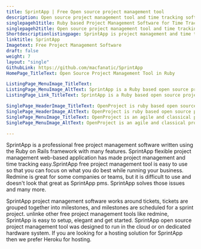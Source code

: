 ```yaml
---
title: SprintApp | Free Open source project management tool
description: Open source project management tool and time tracking software. SprintApp is free to use so you can focus on running your business and on what you do best.
singlepageh1title: Ruby based Project Management Software for Time Tracking
singlepageh2title: Open source project management tool and time tracking software. SprintApp is free to use and simple to setup so you can focus on running your business.
Shortdescriptionlistingpage: SprintApp is project management and time tracking software. It's free to use and simple to setup so you can focus on running your business and on what you do best.
linktitle: SprintApp
Imagetext: Free Project Management Software
draft: false
weight: 7
layout: "single"
GithubLink: https://github.com/macfanatic/SprintApp
HomePage_TitleText: Open Source Project Management Tool in Ruby

ListingPage_MenuImage_TitleText: 
ListingPage_MenuImage_AltText: SprintApp is a Ruby based open source project management tool
ListingPage_Link_TitleText: SprintApp is a Ruby based open source project management tool

SinglePage_HeaderImage_TitleText: OpenProject is ruby based open source project management workflow software
SinglePage_HeaderImage_AltText: OpenProject is ruby based open source project management workflow software
SinglePage_MenuImage_TitleText: OpenProject is an agile and classical project management workflow software
SinglePage_MenuImage_AltText: OpenProject is an agile and classical project management workflow software

---
```


SprintApp is a professional free project management software written using the Ruby on Rails framework with many features. SprintApp flexible project management web-based application has made project management and time tracking easy.SprintApp free project management tool is easy to use so that you can focus on what you do best while running your business. Redmine is great for some companies or teams, but it is difficult to use and doesn't look that great as SprintApp pms. SprintApp solves those issues and many more.

SprintApp project management software works around tickets, tickets are grouped together into milestones, and milestones are scheduled for a sprint project. unlinke other free project management tools like redmine, SprintApp is easy to setup, elegant and get started. SprintApp open source project management tool was designed to run in the cloud or on dedicated hardware system. If you are looking for a hosting solution for SprintApp then we prefer Heroku for hosting.